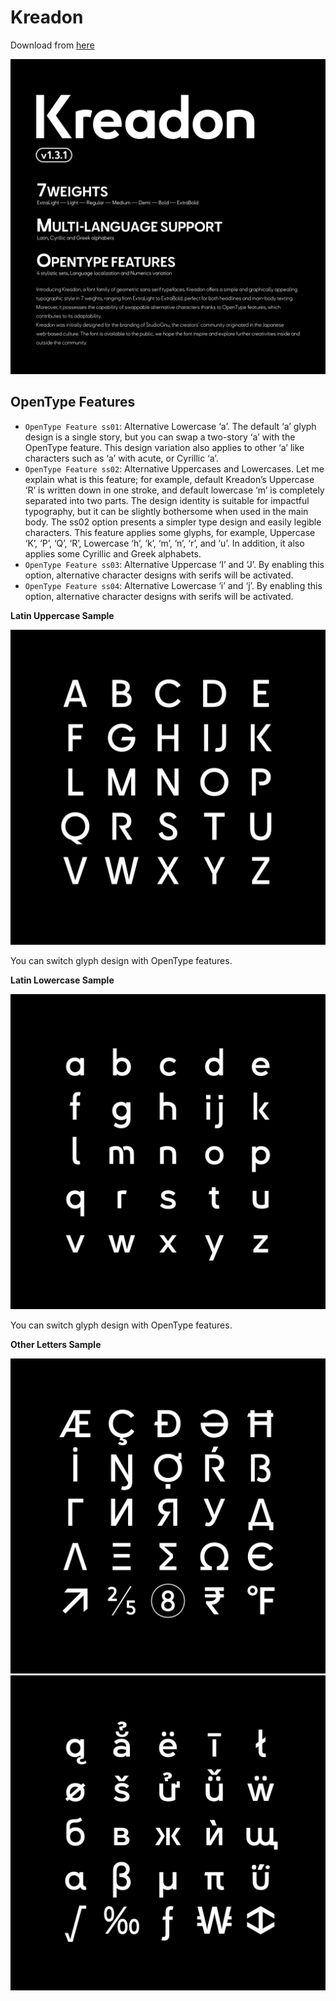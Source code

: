 # Kreadon

Download from [here](https://github.com/Kohakuno-Layer/Kreadon/releases)

![Sample Image](documentation/37-02.png)

## OpenType Features

* `OpenType Feature ss01`: Alternative Lowercase ‘a’. The default ‘a’ glyph design is a single story, but you can swap a two-story ‘a’ with the OpenType feature. This design variation also applies to other ‘a’ like characters such as ‘a’ with acute, or Cyrillic ‘a’.
* `OpenType Feature ss02`: Alternative Uppercases and Lowercases. Let me explain what is this feature; for example, default Kreadon’s Uppercase ‘R’ is written down in one stroke, and default lowercase ‘m’ is completely separated into two parts. The design identity is suitable for impactful typography, but it can be slightly bothersome when used in the main body. The ss02 option presents a simpler type design and easily legible characters. This feature applies some glyphs, for example, Uppercase ‘K’, ‘P’, ‘Q’, ‘R’, Lowercase ‘h’, ‘k’, ‘m’, ’n’, ‘r’, and ‘u’. In addition, it also applies some Cyrillic and Greek alphabets.
* `OpenType Feature ss03`: Alternative Uppercase ‘I’ and ‘J’. By enabling this option, alternative character designs with serifs will be activated.
* `OpenType Feature ss04`: Alternative Lowercase ‘i’ and ‘j’. By enabling this option, alternative character designs with serifs will be activated.

**Latin Uppercase Sample**

![Sample Image](documentation/37-a1.gif)

You can switch glyph design with OpenType features. 

**Latin Lowercase Sample**

![Sample Image](documentation/37-a2.gif)

You can switch glyph design with OpenType features. 

**Other Letters Sample**

![Sample Image](documentation/37-07.png)
![Sample Image](documentation/37-08.png)